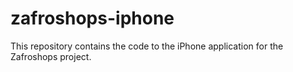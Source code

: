 # zafroshops-iphone
This repository contains the code to the iPhone application for the Zafroshops project.
